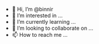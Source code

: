 - 👋 Hi, I’m @binnir
- 👀 I’m interested in ...
- 🌱 I’m currently learning ...
- 💞️ I’m looking to collaborate on ...
- 📫 How to reach me ...

<!---
binnir/binnir is a ✨ special ✨ repository because its `README.md` (this file) appears on your GitHub profile.
You can click the Preview link to take a look at your changes.
--->
